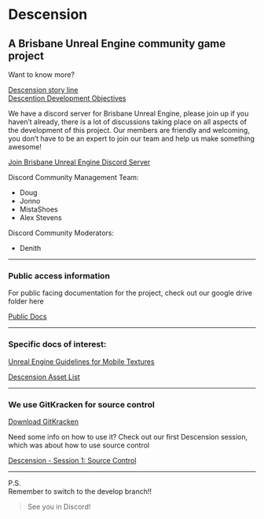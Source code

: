 # Descension
## A Brisbane Unreal Engine community game project

Want to know more?

[Descension story line](https://drive.google.com/drive/u/0/folders/0B7BKBoV05qs1S25VVzA5V1ZYVkk)  
[Descention Development Objectives](https://drive.google.com/drive/u/0/folders/0B7BKBoV05qs1S25VVzA5V1ZYVkk)

We have a discord server for Brisbane Unreal Engine, please join up if you haven’t already, there is a lot of discussions taking place on all aspects of the development of this project. Our members are friendly and welcoming, you don’t have to be an expert to join our team and help us make something awesome!

[Join Brisbane Unreal Engine Discord Server](https://discord.gg/dJywn3z)

Discord Community Management Team:  
- Doug
- Jonno
- MistaShoes
- Alex Stevens

Discord Community Moderators:  
- Denith

---

### Public access information

For public facing documentation for the project, check out our google drive folder here

[Public Docs](https://drive.google.com/drive/u/0/folders/0B7BKBoV05qs1S25VVzA5V1ZYVkk)

---

### Specific docs of interest:

[Unreal Engine Guidelines for Mobile Textures](https://docs.unrealengine.com/latest/INT/Platforms/Mobile/Textures/)

[Descension Asset List](https://docs.google.com/document/d/1ZyAlyrOw4nrWRRzISaa61025F4T9VVCr7Jb19lnUrEQ/edit)


---

### We use GitKracken for source control

[Download GitKracken](https://www.gitkraken.com/download)

Need some info on how to use it? Check out our first Descension session, which was about how to use source control

[Descension - Session 1: Source Control](https://www.youtube.com/watch?v=8Vi9gxcQPUE&t=390s)

---

P.S.  
Remember to switch to the develop branch!!

> See you in Discord!
